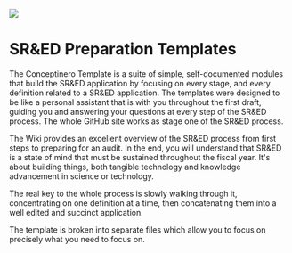 ![](https://github.com/seenthattinker/Conceptinero/blob/master/images/conceptinero-funding-ideas-logo-white-383w.webp)

SR&ED Preparation Templates
===================================


The Conceptinero Template is a suite of simple,
self-documented modules that build the SR&ED application by focusing on every stage,
and every definition related to a SR&ED application.
The templates were designed to be like a personal assistant that is with you throughout the first draft,
guiding you and answering your questions at every step of the SR&ED process.
The whole GitHub site works as stage one of the SR&ED process.

The Wiki provides an excellent overview of the SR&ED process from first steps to preparing for an audit.
In the end,
you will understand that SR&ED is a state of mind that must be sustained throughout the fiscal year.
It's about building things,
both tangible technology and knowledge advancement in science or technology.

The real key to the whole process is slowly walking through it,
concentrating on one definition at a time,
then concatenating them into a well edited and succinct application.

The template is broken into separate files which allow you to focus on precisely what you need to focus on.










[Note]:https://github.com/seenthattinker/Conceptinero/blob/master/images/faq.png

[Attention]:https://github.com/seenthattinker/Conceptinero/blob/master/images/attention.jpeg

[Example]:https://github.com/seenthattinker/Conceptinero/blob/master/images/example.png

[Law]:https://github.com/seenthattinker/Conceptinero/blob/master/images/law-pic.jpg

[x]:https://github.com/seenthattinker/Conceptinero/blob/master/images/x.jpg
